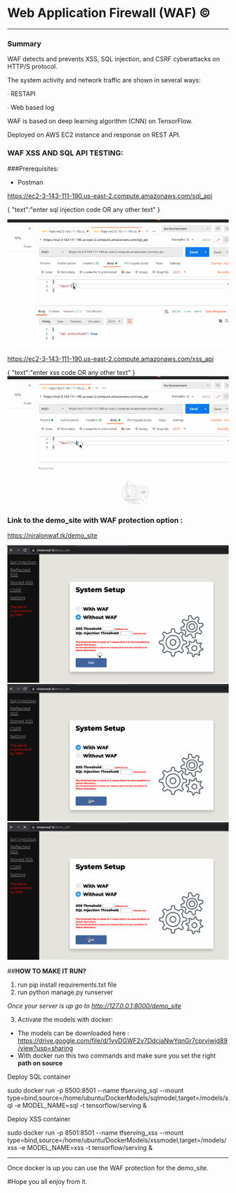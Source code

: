 # Web Application Firewall (WAF) &copy;

***
### Summary 
WAF detects and prevents XSS, SQL injection, and CSRF cyberattacks on HTTP/S protocol.

The system activity and network traffic are shown in several ways:

∙ RESTAPI

∙ Web based log

WAF is based on deep learning algorithm (CNN) on TensorFlow. 

Deployed on AWS EC2 instance and response on REST API.
### WAF XSS AND SQL API TESTING:
###Prerequisites:
* Postman

https://ec2-3-143-111-190.us-east-2.compute.amazonaws.com/sql_api

{
"text":"enter sql injection code OR any other text"
}

![](sql_demo_api.gif)

https://ec2-3-143-111-190.us-east-2.compute.amazonaws.com/xss_api

{
"text":"enter xss code OR any other text"
}
![](xss_demo_api.gif)




### Link to the demo_site with WAF protection option : 
https://niralonwaf.tk/demo_site

![](xss_attack.gif)
![](sql_injection.gif)
![](xss_attack_stored.gif)


##**HOW TO MAKE IT RUN?**

1. run pip install requirements.txt file
2. run python manage.py runserver

*Once your server is up go to  http://127.0.0.1:8000/demo_site*

3. Activate the models with docker:
* The models can be downloaded here : https://drive.google.com/file/d/1yvDGWF2v7DdcjaNwYqnGr7cprvjwjd89/view?usp=sharing
* With docker run this two commands and make sure you set the right **path on source**

Deploy SQL container

sudo docker run -p 8500:8501 --name tfserving_sql --mount type=bind,source=/home/ubuntu/DockerModels/sqlmodel,target=/models/sql -e MODEL_NAME=sql -t tensorflow/serving &

Deploy XSS container

sudo docker run -p 8501:8501 --name tfserving_xss --mount type=bind,source=/home/ubuntu/DockerModels/xssmodel,target=/models/xss -e MODEL_NAME=xss -t tensorflow/serving &

***
Once docker is up you can use the WAF protection for the demo_site.

#Hope you all enjoy from it.



